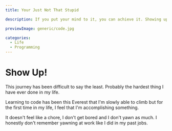 ```yaml
---
title: Your Just Not That Stupid

description: If you put your mind to it, you can achieve it. Showing up is most of the work.

previewImage: generic/code.jpg

categories:
  - Life
  - Programming
---
```


# Show Up!

This journey has been difficult to say the least. Probably the hardest thing I have ever done in my life.

Learning to code has been this Everest that I'm slowly able to climb but for the first time in my life, I feel that I'm accomplishing something.

It doesn't feel like a chore, I don't get bored and I don't yawn as much. I honestly don't remember yawning at work like I did in my past jobs.
